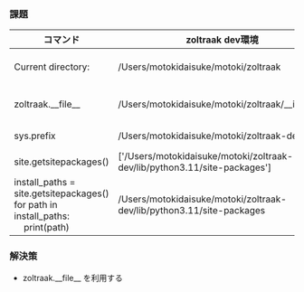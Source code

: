 
### 課題 

| コマンド | zoltraak dev環境 | zoltraak env環境 |
|---------|------|------|
| Current directory: | /Users/motokidaisuke/motoki/zoltraak | /Users/motokidaisuke/aaaaa/zoltraak-env/lib/python3.11/site-packages/zoltraak |
| zoltraak.\_\_file\_\_ | /Users/motokidaisuke/motoki/zoltraak/\_\_init\_\_.py | /Users/motokidaisuke/aaaaa/zoltraak-env/lib/python3.11/site-packages/zoltraak/\_\_init\_\_.py |
| sys.prefix | /Users/motokidaisuke/motoki/zoltraak-dev | /Users/motokidaisuke/aaaaa/zoltraak-env |
| site.getsitepackages() | ['/Users/motokidaisuke/motoki/zoltraak-dev/lib/python3.11/site-packages'] | ['/Users/motokidaisuke/aaaaa/zoltraak-env/lib/python3.11/site-packages'] |
| install_paths = site.getsitepackages()<br>for path in install_paths:<br>&nbsp;&nbsp;&nbsp;&nbsp;print(path) | /Users/motokidaisuke/motoki/zoltraak-dev/lib/python3.11/site-packages | /Users/motokidaisuke/aaaaa/zoltraak-env/lib/python3.11/site-packages |



### 解決策

- zoltraak.\_\_file\_\_ を利用する
